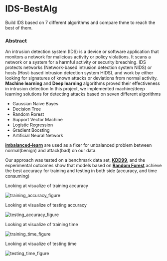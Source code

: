 # IDS-BestAlg
Build IDS based on 7 different algorithms and compare thme to reach the best of them.

### Abstract
An intrusion detection system (IDS) is a device or software application that monitors a
network for malicious activity or policy violations. It scans a network or a system for a
harmful activity or security breaching. IDS protects networks (Network-based intrusion
detection system NIDS) or hosts (Host-based intrusion detection system HIDS),
and work by either looking for signatures of known attacks or deviations from normal
activity. **Machine learning** and **Deep learning** algorithms proved their effectiveness in intrusion detection In this project, we implemented machine/deep
learning solutions for detecting attacks based on seven different algorithms
- Gaussian Naive Bayes
- Decision Tree
- Random Rorest
- Support Vector Machine 
- Logistic Regression
- Gradient Boosting
- Artificial Neural Network

[**imbalanced-learn**](https://imbalanced-learn.org/stable/index.html)  are used as a fixer for unbalanced problem between normal(benign) and attack(bad) on our data.

Our approach was tested on a benchmark data set, [**KDD99**](http://kdd.ics.uci.edu/databases/kddcup99/kddcup99.html), and the experimental outcomes show that models based
on [**Random Forest**](https://en.wikipedia.org/wiki/Random_forest) achieve the best accuracy for training and testing in both side (accuracy, and time consuming)

Looking at visualize of training accuracy

![training_accuracy_figure](https://user-images.githubusercontent.com/40705538/124691786-b83b5680-dedc-11eb-8872-21a5b20af866.png)

Looking at visualize of testing accuracy

![testing_accuracy_figure](https://user-images.githubusercontent.com/40705538/124691804-c1c4be80-dedc-11eb-9257-317cd4dbf028.png)

Looking at visualize of training time

![training_time_figure](https://user-images.githubusercontent.com/40705538/124691822-c7ba9f80-dedc-11eb-8c12-42c655b49bd0.png)

Looking at visualize of testing time

![testing_time_figure](https://user-images.githubusercontent.com/40705538/124691837-cf7a4400-dedc-11eb-9dcc-258afbcdf9ce.png)
